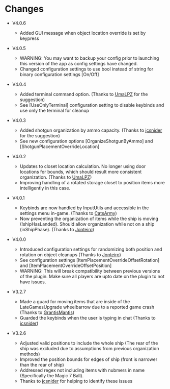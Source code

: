 # Changes
- V4.0.6
	- Added GUI message when object location override is set by keypress
- V4.0.5
	- WARNING: You may want to backup your config prior to launching this version of the app as config settings have changed.
	- Changed configuration settings to use bool instead of string for binary configuration settings [On/Off] 
- V4.0.4
	- Added terminal command option. (Thanks to [UmaLPZ](https://github.com/UmaLPZ) for the suggestion)
	- See [UseOnlyTerminal] configuration setting to disable keybinds and use only the terminal for cleanup
- V4.0.3
	- Added shotgun organization by ammo capacity. (Thanks to [jcsnider](https://github.com/jcsnider) for the suggestion)
	- See new configuration options [OrganizeShotgunByAmmo] and [ShotgunPlacementOverrideLocation]
- V4.0.2
	- Updates to closet location calculation. No longer using door locations for bounds, which should result more consistent organization.  (Thanks to [UmaLPZ](https://github.com/UmaLPZ))
	- Improving handling of a rotated storage closet to position items more intelligently in this case.
- V4.0.1
	- Keybinds are now handled by InputUtils and accessible in the settings menu in-game. (Thanks to [CatsArmy](https://github.com/CatsArmy))
	- Now preventing the organization of items while the ship is moving (!shipHasLanded). Should allow organization while not on a ship (inShipPhase). (Thanks to [Jonteiro](https://github.com/Jonteiro))
- V4.0.0
	- Introduced configuration settings for randomizing both position and rotation on object cleanups (Thanks to [Jonteiro](https://github.com/Jonteiro))
	- See configuration settings [ItemPlacementOverrideOffsetRotation] and [ItemPlacementOverrideOffsetPosition]
	- WARNING: This will break compatibility between previous versions of the plugin. Make sure all players are upto date on the plugin to not have issues.

- V3.2.7
	- Made a guard for moving items that are inside of the LateGamesUpgrade wheelbarrow due to a reported game crash (Thanks to [GrantisMantis](https://github.com/GrantisMantis)) 
	- Guarded the keybinds when the user is typing in chat (Thanks to [jcsnider](https://github.com/jcsnider))
- V3.2.6
	- Adjusted valid positions to include the whole ship (The rear of the ship was excluded due to assumptions from previous organization methods)
	- Improved the position bounds for edges of ship (front is narrower than the rear of ship)
	- Addressed regex not including items with nubmers in name (Specifically the Magic 7 Ball). 
	- Thanks to [jcsnider](https://github.com/jcsnider) for helping to identify these issues
